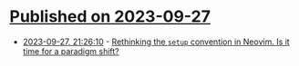 # [Published on 2023-09-27](index.md)

* [2023-09-27, 21:26:10](https://lobste.rs/s/77rb8j/rethinking_setup_convention_neovim_is_it) - [Rethinking the `setup` convention in Neovim. Is it time for a paradigm shift?](https://mrcjkb.dev/posts/2023-08-22-setup.html)
